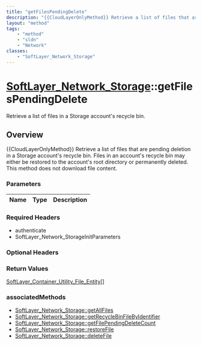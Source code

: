 ```yaml
---
title: "getFilesPendingDelete"
description: "{{CloudLayerOnlyMethod}} Retrieve a list of files that are pending deletion in a Storage account's recycle bin. Files in... "
layout: "method"
tags:
    - "method"
    - "sldn"
    - "Network"
classes:
    - "SoftLayer_Network_Storage"
---
```

# [SoftLayer_Network_Storage](/reference/services/SoftLayer_Network_Storage)::getFilesPendingDelete

Retrieve a list of files in a Storage account's recycle bin.


## Overview 
{{CloudLayerOnlyMethod}} Retrieve a list of files that are pending deletion in a Storage account's recycle bin. Files in an account's recycle bin may either be restored to the account's root directory or permanently deleted. This method does not download file content. 

### Parameters 
|Name | Type | Description |
| --- | --- | --- |


### Required Headers
* authenticate
* SoftLayer_Network_StorageInitParameters

### Optional Headers

### Return Values
<a href='/reference/datatypes/SoftLayer_Container_Utility_File_Entity'>SoftLayer_Container_Utility_File_Entity[] </a>


### associatedMethods

*  [SoftLayer_Network_Storage::getAllFiles](/reference/services/SoftLayer_Network_Storage/getAllFiles )
*  [SoftLayer_Network_Storage::getRecycleBinFileByIdentifier](/reference/services/SoftLayer_Network_Storage/getRecycleBinFileByIdentifier )
*  [SoftLayer_Network_Storage::getFilePendingDeleteCount](/reference/services/SoftLayer_Network_Storage/getFilePendingDeleteCount )
*  [SoftLayer_Network_Storage::restoreFile](/reference/services/SoftLayer_Network_Storage/restoreFile )
*  [SoftLayer_Network_Storage::deleteFile](/reference/services/SoftLayer_Network_Storage/deleteFile )

